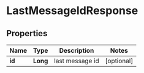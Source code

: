 
# LastMessageIdResponse

## Properties
Name | Type | Description | Notes
------------ | ------------- | ------------- | -------------
**id** | **Long** | last message id |  [optional]



